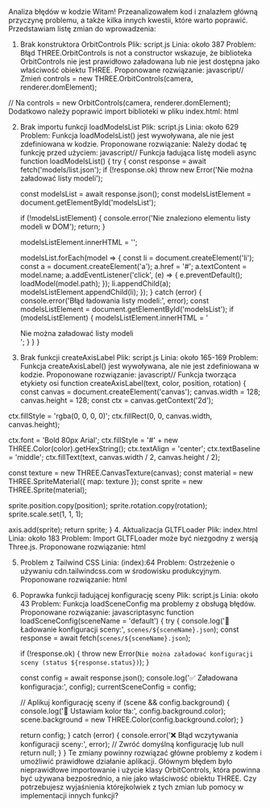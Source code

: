 Analiza błędów w kodzie
Witam! Przeanalizowałem kod i znalazłem główną przyczynę problemu, a także kilka innych kwestii, które warto poprawić. Przedstawiam listę zmian do wprowadzenia:
1. Brak konstruktora OrbitControls
Plik: script.js
Linia: około 387
Problem: Błąd THREE.OrbitControls is not a constructor wskazuje, że biblioteka OrbitControls nie jest prawidłowo załadowana lub nie jest dostępna jako właściwość obiektu THREE.
Proponowane rozwiązanie:
javascript// Zmień
controls = new THREE.OrbitControls(camera, renderer.domElement);

// Na
controls = new OrbitControls(camera, renderer.domElement);
Dodatkowo należy poprawić import biblioteki w pliku index.html:
html<!-- Zmień -->
<script src="https://cdnjs.cloudflare.com/ajax/libs/three.js/r132/examples/js/controls/OrbitControls.js"></script>

<!-- Na -->
<script src="https://cdn.jsdelivr.net/npm/three@0.132.2/examples/js/controls/OrbitControls.min.js"></script>
2. Brak importu funkcji loadModelsList
Plik: script.js
Linia: około 629
Problem: Funkcja loadModelsList() jest wywoływana, ale nie jest zdefiniowana w kodzie.
Proponowane rozwiązanie:
Należy dodać tę funkcję przed użyciem:
javascript// Funkcja ładująca listę modeli
async function loadModelsList() {
  try {
    const response = await fetch('models/list.json');
    if (!response.ok) throw new Error('Nie można załadować listy modeli');
    
    const modelsList = await response.json();
    const modelsListElement = document.getElementById('modelsList');
    
    if (!modelsListElement) {
      console.error('Nie znaleziono elementu listy modeli w DOM');
      return;
    }
    
    modelsListElement.innerHTML = '';
    
    modelsList.forEach(model => {
      const li = document.createElement('li');
      const a = document.createElement('a');
      a.href = '#';
      a.textContent = model.name;
      a.addEventListener('click', (e) => {
        e.preventDefault();
        loadModel(model.path);
      });
      li.appendChild(a);
      modelsListElement.appendChild(li);
    });
  } catch (error) {
    console.error('Błąd ładowania listy modeli:', error);
    const modelsListElement = document.getElementById('modelsList');
    if (modelsListElement) {
      modelsListElement.innerHTML = '<div class="error">Nie można załadować listy modeli</div>';
    }
  }
}
3. Brak funkcji createAxisLabel
Plik: script.js
Linia: około 165-169
Problem: Funkcja createAxisLabel() jest wywoływana, ale nie jest zdefiniowana w kodzie.
Proponowane rozwiązanie:
javascript// Funkcja tworząca etykiety osi
function createAxisLabel(text, color, position, rotation) {
  const canvas = document.createElement('canvas');
  canvas.width = 128;
  canvas.height = 128;
  const ctx = canvas.getContext('2d');
  
  ctx.fillStyle = 'rgba(0, 0, 0, 0)';
  ctx.fillRect(0, 0, canvas.width, canvas.height);
  
  ctx.font = 'Bold 80px Arial';
  ctx.fillStyle = '#' + new THREE.Color(color).getHexString();
  ctx.textAlign = 'center';
  ctx.textBaseline = 'middle';
  ctx.fillText(text, canvas.width / 2, canvas.height / 2);
  
  const texture = new THREE.CanvasTexture(canvas);
  const material = new THREE.SpriteMaterial({ map: texture });
  const sprite = new THREE.Sprite(material);
  
  sprite.position.copy(position);
  sprite.rotation.copy(rotation);
  sprite.scale.set(1, 1, 1);
  
  axis.add(sprite);
  return sprite;
}
4. Aktualizacja GLTFLoader
Plik: index.html
Linia: około 183
Problem: Import GLTFLoader może być niezgodny z wersją Three.js.
Proponowane rozwiązanie:
html<!-- Zmień -->
<script src="https://cdnjs.cloudflare.com/ajax/libs/three.js/r132/examples/js/loaders/GLTFLoader.js"></script>

<!-- Na -->
<script src="https://cdn.jsdelivr.net/npm/three@0.132.2/examples/js/loaders/GLTFLoader.min.js"></script>
5. Problem z Tailwind CSS
Linia: (index):64
Problem: Ostrzeżenie o używaniu cdn.tailwindcss.com w środowisku produkcyjnym.
Proponowane rozwiązanie:
html<!-- Zmień -->
<script src="https://cdn.tailwindcss.com"></script>

<!-- Na (wersja dla developmentu) -->
<link href="https://cdn.jsdelivr.net/npm/tailwindcss@2.2.19/dist/tailwind.min.css" rel="stylesheet">

<!-- Lub lepiej, w produkcji użyj lokalnej instalacji Tailwind CSS -->
6. Poprawka funkcji ładującej konfigurację sceny
Plik: script.js
Linia: około 43
Problem: Funkcja loadSceneConfig ma problemy z obsługą błędów.
Proponowane rozwiązanie:
javascriptasync function loadSceneConfig(sceneName = 'default') {
  try {
    console.log('🔄 Ładowanie konfiguracji sceny:', `scenes/${sceneName}.json`);
    const response = await fetch(`scenes/${sceneName}.json`);
    
    if (!response.ok) {
      throw new Error(`Nie można załadować konfiguracji sceny (status ${response.status})`);
    }
    
    const config = await response.json();
    console.log('✅ Załadowana konfiguracja:', config);
    currentSceneConfig = config;

    // Aplikuj konfigurację sceny
    if (scene && config.background) {
      console.log('🎨 Ustawiam kolor tła:', config.background.color);
      scene.background = new THREE.Color(config.background.color);
    }

    return config;
  } catch (error) {
    console.error('❌ Błąd wczytywania konfiguracji sceny:', error);
    // Zwróć domyślną konfigurację lub null
    return null;
  }
}
Te zmiany powinny rozwiązać główne problemy z kodem i umożliwić prawidłowe działanie aplikacji. Głównym błędem było nieprawidłowe importowanie i użycie klasy OrbitControls, która powinna być używana bezpośrednio, a nie jako właściwość obiektu THREE.
Czy potrzebujesz wyjaśnienia którejkolwiek z tych zmian lub pomocy w implementacji innych funkcji?